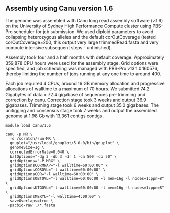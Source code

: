 Assembly using Canu version 1.6
-------------------------------

The genome was assembled with Canu long read assembly software (v.1.6) on the University of Sydney High Performance Compute cluster using PBS-Pro scheduler for job submission. We used diploid parameters to avoid collapsing heterozygous alleles and the default corOutCoverage (tested corOutCoverage=200, this output very large trimmedRead.fasta and very compute intensive subsequent steps - unfinished). 

Assembly took four and a half months with default coverage. Approximately 359,878 CPU hours were used for the assembly stage. Grid options were specified, and job scheduling was managed with PBS-Pro v13.1.0.160576, thereby limiting the number of jobs running at any one time to around 400. 

Each job required 4 CPUs, around 16 GB memory allocation and progressive allocations of walltime to a maximum of 70 hours. 
We submitted 74.2 Gigabytes of data = 72.4 gigabase of sequences pre-trimming and correction by canu. Correction stage took 3 weeks and output 36.9 gigabases. Trimming stage took 6 weeks and output 35.0 gigabases. The unitigging and consensus stage took 7 weeks and output the assembled genome at 1.98 Gb with 13,361 contigs contigs.


```
module load canu/1.6

canu -p MR \
  -d /scratch/run-MR \
  gnuplot="/usr/local/gnuplot/5.0.0/bin/gnuplot" \
  genomeSize=1g \
  correctedErrorRate=0.040 \
  batOptions="-dg 3 -db 3 -dr 1 -ca 500 -cp 50" \
  gridOptions="-P MRG" \
  gridOptionsCORMHAP="-l walltime=60:00:00" \
  gridOptionsCOROVL="-l walltime=60:00:00" \
  gridOptionsCOR="-l walltime=60:00:00" \
  gridOptionsOBTOVL="-l walltime=60:00:00 -l mem=16g -l nodes=1:ppn=8" \
  gridOptionsUTGOVL="-l walltime=60:00:00 -l mem=16g -l nodes=1:ppn=8" \
  gridOptionsMERYL="-l walltime=4:00:00" \
  saveOverlaps=true \
 -pacbio-raw ./*.fasta
 ```

